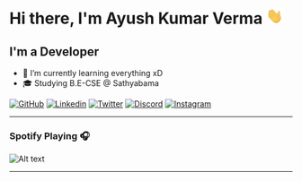 # Hi there, I'm Ayush Kumar Verma <img width="30px" src="https://github.com/SatYu26/SatYu26/raw/master/Assets/Hi.gif" />

## I'm a Developer

- 🌱 I’m currently learning everything xD
- 🎓 Studying B.E-CSE @ Sathyabama

[![GitHub](https://img.shields.io/badge/Github-100000?style=for-the-badge&logo=github&logoColor=white)](https://github.com/ayushverma108)
[![Linkedin](https://img.shields.io/badge/Linkedin-0077B5?style=for-the-badge&logo=linkedin&logoColor=white)](https://www.linkedin.com/in/ayush-kumar-verma-9849511a0/)
[![Twitter](https://img.shields.io/badge/Twitter-1DA1F2?style=for-the-badge&logo=twitter&logoColor=white)](https://twitter.com/ayushv108)
[![Discord](https://img.shields.io/badge/Discord-7289DA?style=for-the-badge&logo=discord&logoColor=white)](https://discord.gg/QS4wnkSy)
[![Instagram](https://img.shields.io/badge/Instagram-FF4500?style=for-the-badge&logo=instagram&logoColor=white)](https://www.instagram.com/ayushdotexe/)

---

### Spotify Playing 🎧

![Alt text](https://spotify-recently-played-readme.vercel.app/api?user=31d62hjx32onrti7jzv4u5edpglm)

---


<!---
ayushverma108/ayushverma108 is a ✨ special ✨ repository because its `README.md` (this file) appears on your GitHub profile.
You can click the Preview link to take a look at your changes.
--->
